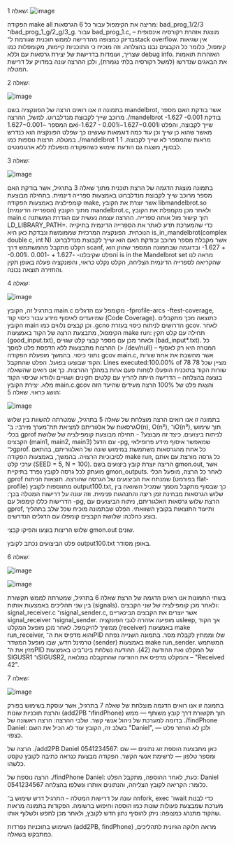 שאלה 1:
![image](https://github.com/user-attachments/assets/e866be75-9e3e-4a39-b058-02e3d9905844)


הפקודה make all מריצה את הקימפול עבור כל 6 הגרסאות: bad_prog_1/2/3 ו־bad_prog_1_g/2_g/3_g.
עבור bad_prog_1.c, מוצגת אזהרת רקורסיה אינסופית – בדיוק כמצופה מהדרישה לממש תוכנית שגורמת ל־stack overflow.
אין שגיאות קימפול, כלומר כל הקבצים נבנו בהצלחה.                                                 וזה מוכיח כי התוכניות קיימות, מקומפלות כמו שצריך, ועומדות בדרישות של יצירת גרסאות עם וללא debug info.
האזהרות תואמות את הבאגים שנדרשו (למשל רקורסיה בלתי נגמרת), ולכן ההרצה עונה במדויק על דרישת המטלה.





שאלה 2:

![image](https://github.com/user-attachments/assets/40d77697-f40e-457c-8176-010173581710)


בתמונה זו אנו רואים הרצה של הפונקציה בשם mandelbrot, אשר בודקת האם מספר מרוכב שייך לקבוצת מנדלברוט.
למשל, ההרצה ./mandelbrot -1.627 -0.001 בודקת אם המספר −1.627−0.001i-1.627 - 0.001i−1.627−0.001i שייך לקבוצה, והפלט מאשר שהוא כן שייך וכן עוד כמה דוגמאות שעשינו כך שפלט הפונקציה הוא כנדרש במטלה.
הרצות נוספות כמו ./mandelbrot 1 1 מראות שהמספר  לא שייך לקבוצה.
לבסוף, מוצגת גם הודעת שימוש כשהפקודה מופעלת ללא ארגומנטים.

שאלה 3:

![image](https://github.com/user-attachments/assets/79101213-b410-405c-a008-bb626a61392f)


בתמונה מוצגת הדגמה של הרצת תוכנית מתוך שאלה 3 בתרגיל, אשר בודקת האם מספר מרוכב שייך לקבוצת מנדלברוט באמצעות ספרייה דינמית. בתחילה מבוצעת קומפילציה באמצעות הפקודה make, אשר יוצרת את הקובץ libmandelbrot.so (הספרייה הדינמית) מתוך הקובץ mandelbrot.c, ולאחר מכן מקמפלת את הקובץ main.c תוך קישור מול אותה ספרייה. ההרצה עצמה נעשית עם הגדרת המשתנה LD_LIBRARY_PATH=. כדי שהמערכת תדע לאתר את הספרייה הדינמית בתיקייה הנוכחית.
הפונקציה המרכזית שממומשת ונבדקת כאן היא is_in_mandelbrot(complex double c, int N) אשר מקבלת מספר מרוכב ובודקת האם הוא שייך לקבוצת מנדלברוט. הקלט מתקבל מהמשתמש דרך scanf, ובדוגמה שבתמונה המספר שהוזן הוא ‎-1.627 + -0.001i‎.
הפלט שקיבלנו- 
-1.627 + -0.001i is in the Mandelbrot set
מראה לנו שהקריאה לספרייה הדינמית הצליחה, הקלט נקלט כראוי, והפונקציה פעלה באופן תקין והחזירה תוצאה נכונה.




שאלה 4:


![image](https://github.com/user-attachments/assets/47e22933-8f38-429c-87b4-64b2670dae43)



בתרגיל זה, הקובץ main.c מקומפל עם הדגלים -fprofile-arcs -ftest-coverage, שמיועדים לאיסוף מידע עבור כיסוי קוד (Code Coverage). כתוצאה מכך מתקבלים הקובץ main וכן קבצים נלווים כמו .gcno הדרושים לניתוח כיסוי בעזרת gcov.
לאחר הקימפול, מתבצעת הרצה של הקוד באמצעות make run: תחילה עם קלט תקין (good_input.txt), ולאחר מכן עם מספר קבצי קלט שגויים (bad_input*.txt). כל ההרצות מתבצעות ללא הדפסת פלט למסך (> /dev/null) – המטרה היא רק לאסוף נתוני כיסוי.
בהמשך מופעלת הפקודה gcov main.c, אשר מחשבת את אחוז שורות הקוד שבוצעו בפועל. הפלט שהתקבל:
Lines executed:100.00% of 78
מציין שכל 78 שורות הקוד בתוכנית הופעלו לפחות פעם אחת במהלך ההרצות.                              כך אנו רואים שהשאלה בוצעה בהצלחה – הדרישה הייתה להריץ עם קלטים תקינים ושגויים    ולוודא שכיסוי הקוד מלא. יצירת הקובץ main.c.gcov והצגת פלט של 100% הרצה מעידים שהיעד הזה הושג כראוי.
שאלה 5:


![image](https://github.com/user-attachments/assets/0f9587b2-0edd-4e0d-8c55-c7da9d8d4398)



בתמונה זו אנו רואים הרצה מוצלחת של שאלה 5 בתרגיל, שמטרתה להשוות בין שלוש גרסאות של אלגוריתם למציאת תת־מערך מירבי: ב־O(n), O(n²), ו־O(n³), תוך שימוש בכלי gprof לניתוח ביצועים.
כיצד זה מבוצע? - תחילה מבוצעת קומפילציה של שלושת הקבצים (main1, main2, main3) עם הדגל ‎-pg‎, שמאפשר איסוף מידע פרופילאי ל־gprof. כל אחת מהגרסאות משתמשת במימוש שונה של האלגוריתם, בהתאם לסיבוכיות הרצויה.                                     בהמשך, באמצעות הפקודה make run, כל גרסה מורצת עם אותם ערכי קלט (SEED = 5, N = 100). הריצה יוצרת קובץ ביצועים בשם gmon.out, אשר מועתק לכל גרסה לקובץ נפרד בתיקיית gmon_outputs.
לאחר כל הרצה, מופעל הכלי gprof שמנתח את הביצועים של הגרסה שהורצה. תוצאות הניתוח (בפורמט flat-profile) מתווספות לקובץ output100.txt, כך שבסוף מתקבל מסמך שמכיל השוואה בין שלוש הגרסאות מבחינת זמן ריצה והתנהגות פנימית.
וזה עונה על דרישות המטלה בכך: הדרישות כללו קימפול עם ‎-pg‎, הרצת שלוש גרסאות האלגוריתם, ניתוח הביצועים עם gprof, ותיעוד התוצאות בקובץ השוואתי. הפלט שבתמונה מוכיח שכל שלב בתהליך בוצע כהלכה:
שלושת הקבצים קומפלו עם הדגלים הנדרשים.


שלוש הריצות בוצעו והפיקו קבצי gmon.out שונים.


פלט הביצועים נכתב לקובץ output100.txt באופן מסודר.


שאלה 6:



![image](https://github.com/user-attachments/assets/51ba4c9e-989a-4b7a-9701-e7f97cec6b33)

![image](https://github.com/user-attachments/assets/010843b9-fdeb-496b-9c2b-4fd34c435617)




בשתי התמונות אנו רואים הדגמה של הרצת שאלה 6 בתרגיל, שמטרתה לממש תקשורת בין שני תהליכים באמצעות אותות (signals). ולאחר מכן קומפילציה של שני הקבצים: signal_receiver.c ו־signal_sender.c, אשר יוצרים את הקבצים הבינאריים signal_receiver ו־signal_sender. מופיעה אזהרה לגבי הפונקציה usleep, אך הקוד ממשיך להיקמפל. לאחר מכן מופעל המקלט (receiver) באמצעות make run_receiver, והוא מדפיס את ה־PID שלו וממתין לקבלת מסר.
בתמונה השנייה נפתח טרמינל חדש, שבו מופעל המשדר (sender) באמצעות make run_sender. המשתמש מזין את ה־PID של המקלט ואת ההודעה (42). ההודעה נשלחת ביט־ביט באמצעות SIGUSR1 ו־SIGUSR2, והמקלט מדפיס את ההודעה שהתקבלה במלואה – "Received 42".


שאלה 7:

![image](https://github.com/user-attachments/assets/b146f899-8e4b-45b7-bcce-f32508f3a6f4)



בתמונה זו אנו רואים הדגמה מוצלחת של שאלה 7 בתרגיל, אשר עוסקת בשימוש בפורק והרצת תוכניות שונות (add2PB ו־findPhone) תוך תקשורת דרך קובץ משותף — ממש בדומה למערכת של ניהול אנשי קשר.
 שלבי ההרצה:
הרצה ראשונה של ./findPhone Daniel:
 בשלב זה, הקובץ עוד לא הכיל את השם "Daniel", ולכן לא הוחזר פלט — כצפוי.


הרצה של ./add2PB Daniel 0541234567:
 כאן מתבצעת הוספת זוג נתונים — שם ומספר טלפון — לרשימת אנשי הקשר. הפקודה מבצעת כנראה כתיבה לקובץ טקסט כלשהו.


הרצה נוספת של ./findPhone Daniel:
 כעת, לאחר ההוספה, מתקבל הפלט:
 Daniel 0541234567
 כלומר: הקריאה לקובץ הצליחה, והנתונים אותרו ונשלפו בהצלחה.


 וזה עונה על דרישות המטלה - התרגיל דרש שימוש ב־fork, exec ו־wait כדי לבנות מערכת שמבצעת פעולות שונות כמו הוספה וחיפוש ברשומה.
הפקודות בתמונה מראות שהקוד מתנהג כמצופה: ניתן להוסיף נתון חדש לקובץ, ולאחר מכן לחפש ולשלוף אותו.


השימוש בתוכניות נפרדות (add2PB, findPhone) מראה חלוקה הגיונית לתהליכים, כמתבקש בשאלה.



